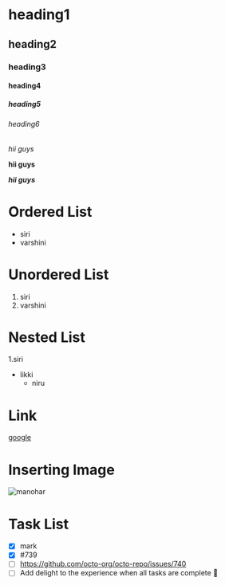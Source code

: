 # heading1
## heading2
### heading3
#### heading4
##### heading5
###### heading6

*hii guys*

**hii guys**

***hii guys***

# Ordered List
- siri
- varshini

# Unordered List
1. siri
2. varshini

# Nested List
 1.siri
   - likki
     - niru
 # Link    
[google](www.google.com)
# Inserting Image
![manohar](https://www.desicomments.com/dc3/10/366354/366354.jpg)

# Task List
- [x] mark
- [x] #739
- [ ] https://github.com/octo-org/octo-repo/issues/740
- [ ] Add delight to the experience when all tasks are complete :tada:
